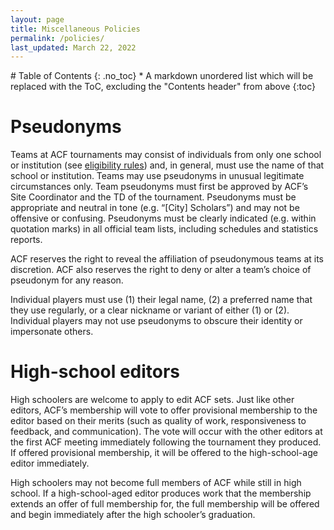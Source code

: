 ```yaml
---
layout: page
title: Miscellaneous Policies
permalink: /policies/
last_updated: March 22, 2022
---
```


<div class="toc-lvl-1-only" markdown="1">
# Table of Contents
{: .no_toc}
* A markdown unordered list which will be replaced with the ToC, excluding the "Contents header" from above
{:toc}
</div>

# Pseudonyms
Teams at ACF tournaments may consist of individuals from only one school or institution (see [eligibility rules](/eligibility-rules)) and, in general, must use the name of that school or institution. Teams may use pseudonyms in unusual legitimate circumstances only. Team pseudonyms must first be approved by ACF’s Site Coordinator and the TD of the tournament. Pseudonyms must be appropriate and neutral in tone (e.g. “\[City] Scholars”) and may not be offensive or confusing. Pseudonyms must be clearly indicated (e.g. within quotation marks) in all official team lists, including schedules and statistics reports.

ACF reserves the right to reveal the affiliation of pseudonymous teams at its discretion.
ACF also reserves the right to deny or alter a team’s choice of pseudonym for any reason.

Individual players must use (1) their legal name, (2) a preferred name that they use regularly, or a clear nickname or variant of either (1) or (2).
Individual players may not use pseudonyms to obscure their identity or impersonate others.

# High-school editors
High schoolers are welcome to apply to edit ACF sets. Just like other editors, ACF’s membership will vote to offer provisional membership to the editor based on their merits (such as quality of work, responsiveness to feedback, and communication). The vote will occur with the other editors at the first ACF meeting immediately following the tournament they produced. If offered provisional membership, it will be offered to the high-school-age editor immediately.

High schoolers may not become full members of ACF while still in high school. If a high-school-aged editor produces work that the membership extends an offer of full membership for, the full membership will be offered and begin immediately after the high schooler’s graduation.
